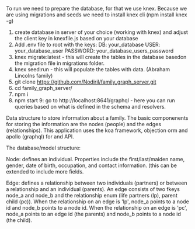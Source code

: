 To run we need to prepare the database, for that we use knex. Because we are using migrations and seeds we need to install knex cli (npm install knex -g)
1. create database in server of your choice (working with knex) and adjust the client key in knexfile.js based on your database
2. Add .env file to root with the keys:
      DB: your_database
      USER: your_database_user
      PASSWORD: your_database_users_password
3. knex migrate:latest - this will create the tables in the database basedon the migration file in migrations folder.
4. knex seed:run - this will populate the tables with data. (Abraham Lincolns family)
5. git clone https://github.com/Nodiril/family_graph_server.git
6. cd family_graph_server/
7. npm i
8. npm start
9: go to http://localhost:8641/graphql - here you can run queries based on what is defined in the schema and resolvers.


Data structure to store information about a family. The basic componenents for storing the information are the nodes (people) and the edges (relationships).
This application uses the koa framework, objection orm and apollo (graphql) for and API.

The database/model structure:

Node: defines an individual. Properties include the first/last/maiden name, gender, date of birth, occupation, and contact information. (this can be extended to include more fields.

Edge: defines a relationship between two individuals (partners) or between a relationship and an individual (parents).
An edge consists of two fkeys node_a and node_b and the relationship enum (life partners (lp), parent child (pc)).
When the relationship on an edge is 'lp', node_a points to a node id and node_b points to a node id.
When the relationship on an edge is 'pc', node_a points to an edge id (the parents) and node_b points to a node id (the child).
